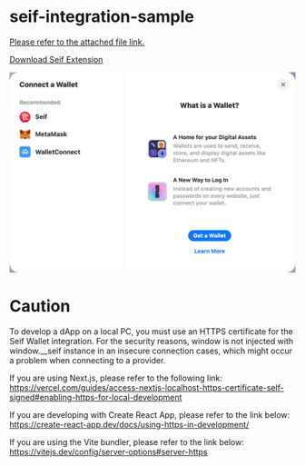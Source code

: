 # seif-integration-sample

[Please refer to the attached file link.](https://github.com/HAECHI-LABS/seif-integration-sample/blob/main/src/app/providers.tsx)

[Download Seif Extension](https://chromewebstore.google.com/detail/seif/albakdmmdafeafbehmcpoejenbeojejl)

![RainbowKit Integration Image](rainbowkit_sample.png)

# Caution

To develop a dApp on a local PC, you must use an HTTPS certificate for the Seif Wallet integration. For the security reasons, window is not injected with window.\_\_seif instance in an insecure connection cases, which might occur a problem when connecting to a provider.

If you are using Next.js, please refer to the following link:
https://vercel.com/guides/access-nextjs-localhost-https-certificate-self-signed#enabling-https-for-local-development

If you are developing with Create React App, please refer to the link below:
https://create-react-app.dev/docs/using-https-in-development/

If you are using the Vite bundler, please refer to the link below:
https://vitejs.dev/config/server-options#server-https
